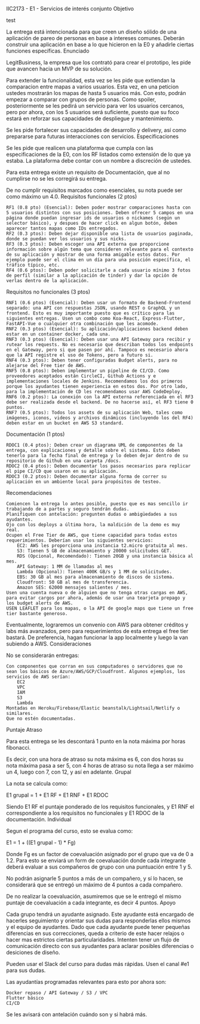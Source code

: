 IIC2173 - E1 - Servicios de interés conjunto
Objetivo

test

La entrega está intencionada para que creen un diseño sólido de una aplicación de pareo de personas en base a intereses comunes. Deberán construir una aplicación en base a lo que hicieron en la E0 y añadirle ciertas funciones específicas.
Enunciado

LegitBusiness, la empresa que los contrató para crear el prototipo, les pide que avancen hacia un MVP de su solución.

Para extender la funcionalidad, esta vez se les pide que extiendan la comparacion entre mapas a varios usuarios. Esta vez, en una peticion ustedes mostrarán los mapas de hasta 5 usuarios más. Con esto, podrán empezar a comparar con grupos de personas. Como spoiler, posteriormente se les pedirá un servicio para ver los usuarios cercanos, pero por ahora, con los 5 usuarios será suficiente, puesto que su foco estará en reforzar sus capacidades de despliegue y mantenimiento.

Se les pide fortalecer sus capacidades de desarrollo y delivery, así como prepararse para futuras interacciones con servicios.
Especificaciones

Se les pide que realicen una plataforma que cumpla con las especificaciones de la E0, con los RF listados como extensión de lo que ya estaba. La plataforma debe contar con un nombre a discreción de ustedes.

Para esta entrega existe un requisito de Documentación, que al no cumplirse no se les corregirá su entrega.

De no cumplir requisitos marcados como esenciales, su nota puede ser como máximo un 4.0.
Requisitos funcionales (2 ptos)

    RF1 (0.8 pto) (Esencial): Deben poder mostrar comparaciones hasta con 5 usuarios distintos con sus posiciones. Deben ofrecer 5 campos en una página donde puedan ingresar ids de usuarios o nickames (según un selector básico), y despues de hacer click en algun botón, deben aparecer tantos mapas como IDs entregados.
    RF2 (0.3 ptos): Deben dejar disponible una lista de usuarios paginada, donde se puedan ver los usuarios y sus nicks.
    RF3 (0.3 ptos): Deben escoger una API externa que proporcione información sobre algún tema que consideren relevante para el contexto de su aplicación y mostrar de una forma amigable estos datos. Por ejemplo puede ser el clima en un día para una posición específica, el tráfico típico, etc.
    RF4 (0.6 ptos): Deben poder solicitarle a cada usuario mínimo 3 fotos de perfil (similar a la aplicación de tinder) y dar la opción de verlas dentro de la aplicación.

Requisitos no funcionales (3 ptos)

    RNF1 (0.6 ptos) (Esencial): Deben usar un formato de Backend-Frontend separado: una API con respuestas JSON, usando REST o GraphQL y un frontend. Esto es muy importante puesto que es crítico para las siguientes entregas. Usen un combo como Koa-React, Express-Flutter, FastAPI-Vue o cualquier otra combinación que les acomode.
    RNF2 (0.3 ptos) (Esencial): Su aplicación/aplicaciones backend deben estar en un container docker, cada una.
    RNF3 (0.3 ptos) (Esencial): Deben usar una API Gateway para recibir y rutear los requests. No es necesario que describan todos los endpoints en el Gateway, pero si que pasen por ahí. Tampoco es necesario ahora que la API registre el uso de Tokens, pero a futuro si.
    RNF4 (0.3 ptos): Deben tener configuradas Budget alerts, para no alejarse del Free tier de AWS.
    RNF5 (0.8 ptos): Deben implementar un pipeline de CI/CD. Como proveedores aceptados están CircleCI, Github Actions y e implementaciones locales de Jenkins. Recomendamos los dos primeros porque los ayudantes tienen experiencia en estos dos. Por otro lado, para la implementación de CD les recomendamos usar AWS CodeDeploy.
    RNF6 (0.2 ptos): La conexión con la API externa referenciada en el RF3 debe ser realizada desde el backend. De no hacerse así, el RF3 tiene 0 puntos.
    RNF7 (0.5 ptos): Todos los assets de su aplicación Web, tales como imágenes, iconos, videos y archivos dinámicos (incluyendo los del RF4) deben estar en un bucket en AWS S3 standard.

Documentación (1 ptos)

    RDOC1 (0.4 ptos): Deben crear un diagrama UML de componentes de la entrega, con explicaciones y detalle sobre el sistema. Esto deben tenerlo para la fecha final de entrega y lo deben dejar dentro de su repositorio de Github en una carpeta /docs.
    RDOC2 (0.4 ptos): Deben documentar los pasos necesarios para replicar el pipe CI/CD que usaron en su aplicación.
    RDOC3 (0.2 ptos): Deben documentar alguna forma de correr su aplicación en un ambiente local para propósitos de testeo.

Recomendaciones

    Comiencen la entrega lo antes posible, puesto que es mas sencillo ir trabajando de a partes y seguro tendrán dudas.
    Planifiquen con antelación: pregunten dudas o ambigüedades a sus ayudantes.
    Ojo con los deploys a última hora, la maldición de la demo es muy real.
    Ocupen el Free Tier de AWS, que tiene capacidad para todas estos requerimientos. Deberían usar los siguientes servicios:
        EC2: AWS les proporciona una instancia t2.micro gratuita al mes.
        S3: Tienen 5 GB de almacenamiento y 20000 solicitudes GET.
        RDS (Opcional, Recomendado): Tienen 20GB y una instancia básica al mes.
        API Gateway: 1 MM de llamadas al mes
        Lambda (Opcional): Tienen 400K GB/s y 1 MM de solicitudes.
        EBS: 30 GB al mes para almacenamiento de discos de sistema.
        Cloudfront: 50 GB al mes de transferencia.
        Amazon SES: 62000 mensajes salientes / mes.
    Usen una cuenta nueva o de alguien que no tenga otras cargas en AWS, para evitar cargos por ahora, además de usar una tearjeta prepago y los budget alerts de AWS.
    USEN LEAFLET para los mapas, o la API de google maps que tiene un free tier bastante generoso.

Eventualmente, lograremos un convenio con AWS para obtener créditos y labs más avanzados, pero para requerimientos de esta entrega el free tier bastará. De preferencia, hagan funcionar la app localmente y luego la van subiendo a AWS.
Consideraciones

No se considerarán entregas:

    Con componentes que corran en sus computadores o servidores que no sean los básicos de Azure/AWS/GCP/Cloudfront. Algunos ejemplos, los servicios de AWS serían:
        EC2
        VPC
        IAM
        S3
        Lambda
    Montadas en Heroku/Firebase/Elastic beanstalk/Lightsail/Netlify o similares.
    Que no estén documentadas.

Puntaje
Atraso

Para esta entrega se les descontará 1 punto en la nota máxima por horas fibonacci.

Es decir, con una hora de atraso su nota máxima es 6, con dos horas su nota máxima pasa a ser 5, con 4 horas de atraso su nota llega a ser máximo un 4, luego con 7, con 12, y así en adelante.
Grupal

La nota se calcula como:

E1 grupal = 1 + E1 RF + E1 RNF + E1 RDOC

Siendo E1 RF el puntaje ponderado de los requisitos funcionales, y E1 RNF el correspondiente a los requisitos no funcionales y E1 RDOC de la documentación.
Individual

Segun el programa del curso, esto se evalua como:

E1 = 1 + ((E1 grupal - 1) * Fg)

Donde Fg es un factor de coevaluación asignado por el grupo que va de 0 a 1.2. Para esto se enviará un form de coevaluación donde cada integrante deberá evaluar a sus compañeros de grupo con una puntuación entre 1 y 5.

No podrán asignarle 5 puntos a más de un compañero, y sí lo hacen, se considerará que se entregó un máximo de 4 puntos a cada compañero.

De no realizar la coevaluación, asumiremos que se le entregó el mismo puntaje de coevaluación a cada integrante, es decir 4 puntos.
Apoyo

Cada grupo tendrá un ayudante asignado. Este ayudante está encargado de hacerles seguimiento y orientar sus dudas para responderlas ellos mismos y el equipo de ayudantes. Dado que cada ayudante puede tener pequeñas diferencias en sus correcciones, queda a criterio de este hacer relajos o hacer mas estrictos ciertas particularidades. Intenten tener un flujo de comunicación directo con sus ayudantes para aclarar posibles diferencias o desiciones de diseño.

Pueden usar el Slack del curso para dudas más rápidas. Usen el canal #e1 para sus dudas.

Las ayudantías programadas relevantes para esto por ahora son:

    Docker repaso / API Gateway / S3 / VPC
    Flutter básico
    CI/CD

Se les avisará con antelación cuándo son y si habrá más.